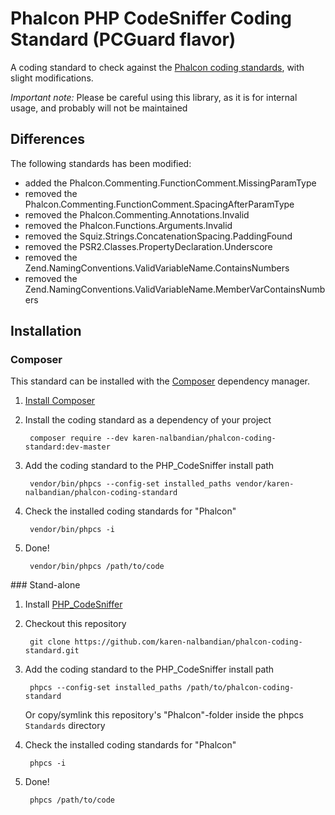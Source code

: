 # Phalcon PHP CodeSniffer Coding Standard (PCGuard flavor)

A coding standard to check against the [Phalcon coding standards](https://github.com/framgia/coding-standards/blob/master/eng/php/phalcon.md),
with slight modifications.

_Important note:_ Please be careful using this library, as it is for internal usage, and probably will not be maintained

## Differences

The following standards has been modified:

- added the Phalcon.Commenting.FunctionComment.MissingParamType
- removed the Phalcon.Commenting.FunctionComment.SpacingAfterParamType
- removed the Phalcon.Commenting.Annotations.Invalid
- removed the Phalcon.Functions.Arguments.Invalid
- removed the Squiz.Strings.ConcatenationSpacing.PaddingFound
- removed the PSR2.Classes.PropertyDeclaration.Underscore
- removed the Zend.NamingConventions.ValidVariableName.ContainsNumbers
- removed the Zend.NamingConventions.ValidVariableName.MemberVarContainsNumbers

## Installation

### Composer

This standard can be installed with the [Composer](https://getcomposer.org/) dependency manager.

1. [Install Composer](https://getcomposer.org/doc/00-intro.md)

2. Install the coding standard as a dependency of your project

        composer require --dev karen-nalbandian/phalcon-coding-standard:dev-master

3. Add the coding standard to the PHP_CodeSniffer install path

        vendor/bin/phpcs --config-set installed_paths vendor/karen-nalbandian/phalcon-coding-standard

4. Check the installed coding standards for "Phalcon"

        vendor/bin/phpcs -i

5. Done!

        vendor/bin/phpcs /path/to/code

### Stand-alone

1. Install [PHP_CodeSniffer](https://github.com/squizlabs/PHP_CodeSniffer)

2. Checkout this repository

        git clone https://github.com/karen-nalbandian/phalcon-coding-standard.git

3. Add the coding standard to the PHP_CodeSniffer install path

        phpcs --config-set installed_paths /path/to/phalcon-coding-standard

   Or copy/symlink this repository's "Phalcon"-folder inside the phpcs `Standards` directory

4. Check the installed coding standards for "Phalcon"

        phpcs -i

5. Done!

        phpcs /path/to/code
